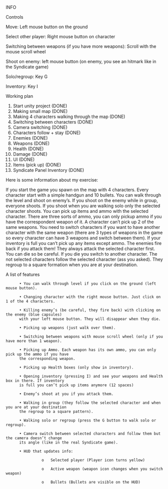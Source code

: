INFO

Controls 

Move:	Left mouse button on the ground

Select other player: Right mouse button on character

Switching between weapons (if you have more weapons): Scroll with the mouse scroll wheel

Shoot on enemy: left mouse button (on enemy, you see an hitmark like in the Syndicate game) 

Solo/regroup: Key G

Inventory: Key I


Working plan

1)	Start unity project (DONE)				            
2)	Making small map (DONE)				
3)	Making 4 characters walking through the map (DONE)	
4)	Switching between characters (DONE)			
5)	Camera switching (DONE)
6)	Characters follow + stay (DONE)				
7)	Enemies (DONE)
8)	Weapons (DONE)						
9)	Health	(DONE)						
10)	Damage 	(DONE)						
11)	UI	(DONE)									
13)	Items (pick up) (DONE)					
14)	Syndicate Panel	Inventory (DONE)	

Here is some information about my exercise:

If you start the game you spawn on the map with 4 characters. Every character start with a simple handgun and 10 bullets. 
You can walk through the level and shoot on enemy’s. If you shoot on the enemy while in group, everyone shoots. 
If you shoot when you are walking solo only the selected character shoots. You can pick up items and ammo with the selected character. 
There are three sorts of ammo, you can only pickup ammo if you have the correspondent weapon of it. A character can’t pick up 2 of the same weapons. 
You need to switch characters if you want to have another character with the same weapon (there are 3 types of 
weapons in the game so every character can have 3 weapons and switch between them). If your inventory is full you can’t pick up any items except ammo. 
The enemies fire back if you attack them! They always attack the selected character first. You can die so be careful. 
If you die you switch to another character. The not selected characters follow the selected character (ass you asked). 
They regroup to a square formation when you are at your destination. 

A list of features 

          •	You can walk through level if you click on the ground (left mouse button).

          •	Changing character with the right mouse button. Just click on 1 of the 4 characters.

          •	Killing enemy’s (be careful, they fire back) with clicking on the enemy (blue capsules)
          with your left mouse button. They will disappear when they die.

          •	Picking up weapons (just walk over them).

          •	Switching between weapons with mouse scroll wheel (only if you have more than 1 weapon).

          •	Picking up Ammo. Each weapon has its own ammo, you can only pick up the ammo if you have 
          the corresponding weapon.

          •	Picking up Health boxes (only show in inventory).

          •	Opening inventory (pressing I) and see your weapons and Health box in there. If inventory 
          is full you can’t pick up items anymore (12 spaces) 

          •	Enemy’s shoot at you if you attack them.

          •	Walking in group (they follow the selected character and when you are at your destination 
          the regroup to a square pattern).

          •	Walking solo or regroup (press the G button to walk solo or regroup).

          •	Camera switch between selected characters and follow them but the camera doesn’t change 
          its angle (like in the real Syndicate game).

          •	HUD that updates info:

                    o	Selected player (Player icon turns yellow)

                    o	Active weapon (weapon icon changes when you switch weapon)

                    o	Bullets (Bullets are visible on the HUD)
																									
																								
